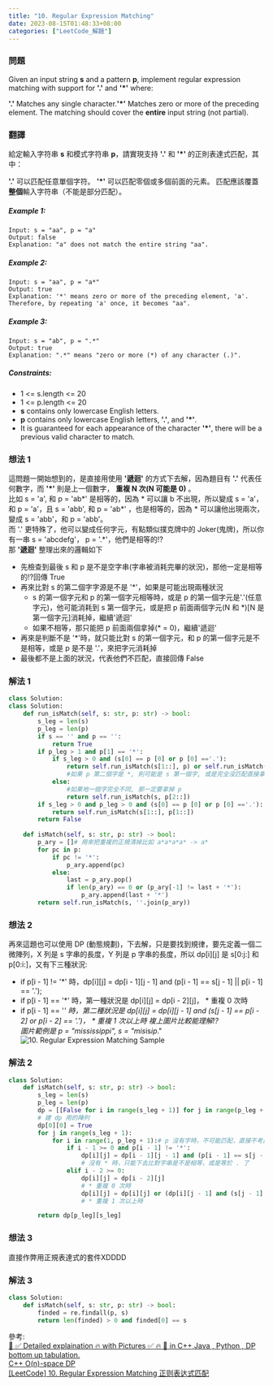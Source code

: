 ```yaml
---
title: "10. Regular Expression Matching"
date: 2023-08-15T01:48:33+08:00
categories: ["LeetCode_解題"]
---
```

### 問題
Given an input string **s** and a pattern **p**, implement regular expression matching with support for **'.'** and **'*'** where:

**'.'** Matches any single character.​​​​
**'*'** Matches zero or more of the preceding element.
The matching should cover the **entire** input string (not partial).
 ### 翻譯
給定輸入字符串 **s** 和模式字符串 **p**，請實現支持 **'.'** 和 **'*'** 的正則表達式匹配，其中：

**'.'** 可以匹配任意單個字符。
**'*'** 可以匹配零個或多個前面的元素。
匹配應該覆蓋**整個**輸入字符串（不能是部分匹配）。
##### Example 1:
    Input: s = "aa", p = "a"
    Output: false
    Explanation: "a" does not match the entire string "aa".
##### Example 2:
    Input: s = "aa", p = "a*"
    Output: true
    Explanation: '*' means zero or more of the preceding element, 'a'. Therefore, by repeating 'a' once, it becomes "aa".
##### Example 3:
    Input: s = "ab", p = ".*"
    Output: true
    Explanation: ".*" means "zero or more (*) of any character (.)".
##### Constraints:
- 1 <= s.length <= 20
- 1 <= p.length <= 20
- **s** contains only lowercase English letters.
- **p** contains only lowercase English letters, **'.'**, and **'*'**.
- It is guaranteed for each appearance of the character **'*'**, there will be a previous valid character to match.

### 想法 1
這問題一開始想到的，是直接用使用 **'遞迴'** 的方式下去解，因為題目有 **'.'** 代表任何數字，而 **'*'** 則是上一個數字， **重複 N 次(N 可能是 0)** 。  
比如 s = 'a', 和 p = 'ab*' 是相等的，因為 * 可以讓 b 不出現，所以變成 s = 'a'，和 p = 'a'，且 s = 'abb', 和 p = 'ab*' ，也是相等的，因為 * 可以讓他出現兩次，變成 s = 'abb'，和 p = 'abb'。  
而 '.' 更特殊了，他可以變成任何字元，有點類似撲克牌中的 Joker(鬼牌)，所以你有一串 s = 'abcdefg'， p = '.*'，他們是相等的!?  
那 **'遞迴'** 整理出來的邏輯如下
- 先檢查到最後 s 和 p 是不是空字串(字串被消耗完畢的狀況)，那他一定是相等的!?回傳 True
- 再來比對 s 的第二個字字源是不是 '*'，如果是可能出現兩種狀況
  - s 的第一個字元和 p 的第一個字元相等時，或是 p 的第一個字元是'.'(任意字元)，他可能消耗到 s 第一個字元，或是把 p 前面兩個字元(N 和 *)[N 是第一個字元]消耗掉，繼續'遞迴'
  - 如果不相等，那只能把 p 前面兩個拿掉(* = 0)，繼續'遞迴'
- 再來是判斷不是 '*'時，就只能比對 s 的第一個字元，和 p 的第一個字元是不是相等，或是 p 是不是 '.'，來把字元消耗掉
- 最後都不是上面的狀況，代表他們不匹配，直接回傳 False
### 解法 1
```python
class Solution:
class Solution:
    def run_isMatch(self, s: str, p: str) -> bool:
        s_leg = len(s)
        p_leg = len(p)
        if s == '' and p == '':
            return True
        if p_leg > 1 and p[1] == '*':
            if s_leg > 0 and (s[0] == p [0] or p [0] =='.'):
                return self.run_isMatch(s[1::], p) or self.run_isMatch(s, p[2::])
                #如果 p 第二個字是 *, 則可能是 s 第一個字, 或是完全沒匹配直接拿掉兩種可能
            else:
                #如果地一個字完全不同, 那一定要拿掉 p
                return self.run_isMatch(s, p[2::])
        if s_leg > 0 and p_leg > 0 and (s[0] == p [0] or p [0] =='.'):
            return self.run_isMatch(s[1::], p[1::])
        return False
    
    def isMatch(self, s: str, p: str) -> bool:
        p_ary = []# 用來把重複的正規清掉比如 a*a*a*a* -> a*
        for pc in p:
            if pc != '*':
                p_ary.append(pc)
            else:
                last = p_ary.pop()
                if len(p_ary) == 0 or (p_ary[-1] != last + '*'):
                    p_ary.append(last + '*')
        return self.run_isMatch(s, ''.join(p_ary))
```

### 想法 2
再來這題也可以使用 DP (動態規劃)，下去解，只是要找到規律，要先定義一個二微陣列，X 列是 s 字串的長度，Y 列是 p 字串的長度，所以 dp[i][j] 是 s[0:j:] 和 p[0:i:]，又有下三種狀況:  
-  if p[i - 1] != '*' 時，dp[i][j] = dp[i - 1][j - 1] and (p[i - 1] == s[j - 1] || p[i - 1] == '.');
-  if p[i - 1] == '*' 時，第一種狀況是 dp[i][j] = dp[i - 2][j]， * 重複 0 次時
-  if p[i - 1] == '*' 時，第二種狀況是 dp[i][j] = dp[i][j - 1] and (s[j - 1] == p[i - 2] or p[i - 2] == '.')， * 重複 1 次以上時
複上圖片比較能理解!?  
圖片範例是 p = "mississippi", s = "mis*is*ip*."
![10. Regular Expression Matching Sample](/images/LeetCode/10.Regular_Expression_Matching_Sample.png "10. Regular Expression Matching Sample")  

### 解法 2
```python
class Solution:
    def isMatch(self, s: str, p: str) -> bool:
        s_leg = len(s)
        p_leg = len(p)
        dp = [[False for i in range(s_leg + 1)] for j in range(p_leg + 1)]
        # 建 dp 用的陣列
        dp[0][0] = True
        for j in range(s_leg + 1):
            for i in range(1, p_leg + 1):# p 沒有字時，不可能匹配，直接不考慮
                if i - 1 >= 0 and p[i - 1] != '*':
                    dp[i][j] = dp[i - 1][j - 1] and (p[i - 1] == s[j - 1] or p[i - 1] == '.')
                    # 沒有 * 時，只能下去比對字串是不是相等，或是等於 . 了
                elif i - 2 >= 0:
                    dp[i][j] = dp[i - 2][j]
                    # * 重複 0 次時
                    dp[i][j] = dp[i][j] or (dp[i][j - 1] and (s[j - 1] == p[i - 2] or p[i - 2] == '.'))
                    # * 重複 1 次以上時

        return dp[p_leg][s_leg]
```
### 想法 3
直接作弊用正規表達式的套件XDDDD
### 解法 3
```python
class Solution:
    def isMatch(self, s: str, p: str) -> bool:
        finded = re.findall(p, s)
        return len(finded) > 0 and finded[0] == s
```

參考:  
[🚀 ✅ Detailed explaination 🔥 with Pictures ✅ 🔥 🚀 in C++,Java , Python , DP bottom up tabulation.](https://leetcode.com/problems/regular-expression-matching/solutions/3401751/detailed-explaination-with-pictures-in-c-java-python-dp-bottom-up-tabulation/)  
[C++ O(n)-space DP](https://leetcode.com/problems/regular-expression-matching/solutions/5684/c-on-space-dp/)  
[[LeetCode] 10. Regular Expression Matching 正则表达式匹配](https://www.cnblogs.com/grandyang/p/4461713.html)  